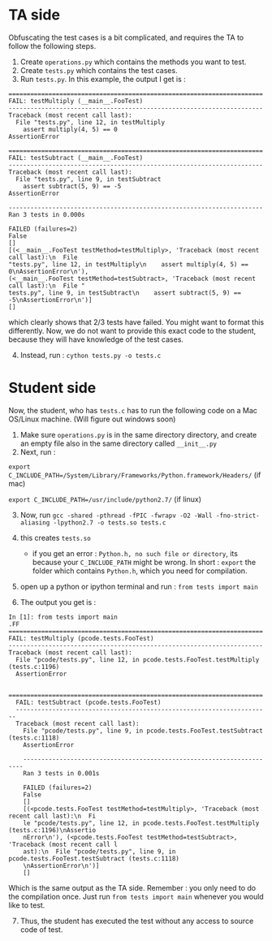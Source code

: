 # TA side

Obfuscating the test cases is a bit complicated, and requires the TA to follow the following steps.

1. Create ```operations.py``` which contains the methods you want to test.
2. Create ```tests.py``` which contains the test cases. 
3. Run ```tests.py```. In this example, the output I get is :

```
======================================================================
FAIL: testMultiply (__main__.FooTest)
----------------------------------------------------------------------
Traceback (most recent call last):
  File "tests.py", line 12, in testMultiply
    assert multiply(4, 5) == 0
AssertionError

======================================================================
FAIL: testSubtract (__main__.FooTest)
----------------------------------------------------------------------
Traceback (most recent call last):
  File "tests.py", line 9, in testSubtract
    assert subtract(5, 9) == -5
AssertionError

----------------------------------------------------------------------
Ran 3 tests in 0.000s

FAILED (failures=2)
False
[]
[(<__main__.FooTest testMethod=testMultiply>, 'Traceback (most recent call last):\n  File
"tests.py", line 12, in testMultiply\n    assert multiply(4, 5) == 0\nAssertionError\n'),
(<__main__.FooTest testMethod=testSubtract>, 'Traceback (most recent call last):\n  File "
tests.py", line 9, in testSubtract\n    assert subtract(5, 9) == -5\nAssertionError\n')]
[] 
```
which clearly shows that 2/3 tests have failed. You might want to format this differently. Now, we do not want to provide this exact code to the student, because they will have knowledge of the test cases. 

4. Instead, run : ```cython tests.py -o tests.c ```

# Student side

Now, the student, who has ```tests.c``` has to run the following code on a Mac OS/Linux machine. (Will figure out windows soon)

1. Make sure ```operations.py``` is in the same directory directory, and create an empty file also in the same directory called ```__init__.py```
2. Next, run :

```export C_INCLUDE_PATH=/System/Library/Frameworks/Python.framework/Headers/``` (if mac)

```export C_INCLUDE_PATH=/usr/include/python2.7/``` (if linux)

3. Now, run ```gcc -shared -pthread -fPIC -fwrapv -O2 -Wall -fno-strict-aliasing -lpython2.7 -o tests.so tests.c```
4. this creates ```tests.so```
    - if you get an error : ```Python.h, no such file or directory```, its because your ```C_INCLUDE_PATH``` might be wrong. In short : ```export``` the folder which contains ```Python.h```, which you need for compilation. 

5. open up a python or ipython terminal and run : ```from tests import main```
6. The output you get is : 

```
In [1]: from tests import main
.FF
======================================================================
FAIL: testMultiply (pcode.tests.FooTest)
----------------------------------------------------------------------
Traceback (most recent call last):
  File "pcode/tests.py", line 12, in pcode.tests.FooTest.testMultiply (tests.c:1196)
  AssertionError

  ======================================================================
  FAIL: testSubtract (pcode.tests.FooTest)
  ----------------------------------------------------------------------
  Traceback (most recent call last):
    File "pcode/tests.py", line 9, in pcode.tests.FooTest.testSubtract (tests.c:1118)
    AssertionError

    ----------------------------------------------------------------------
    Ran 3 tests in 0.001s

    FAILED (failures=2)
    False
    []
    [(<pcode.tests.FooTest testMethod=testMultiply>, 'Traceback (most recent call last):\n  Fi
    le "pcode/tests.py", line 12, in pcode.tests.FooTest.testMultiply (tests.c:1196)\nAssertio
    nError\n'), (<pcode.tests.FooTest testMethod=testSubtract>, 'Traceback (most recent call l
    ast):\n  File "pcode/tests.py", line 9, in pcode.tests.FooTest.testSubtract (tests.c:1118)
    \nAssertionError\n')]
    []
```
Which is the same output as the TA side. Remember : you only need to do the compilation once. Just run ```from tests import main``` whenever you would like to test. 

7. Thus, the student has executed the test without any access to source code of test.


